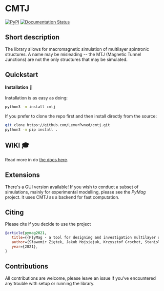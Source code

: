 # CMTJ
[![PyPI](https://github.com/LemurPwned/cmtj/actions/workflows/main.yml/badge.svg?branch=master)](https://github.com/LemurPwned/cmtj/actions/workflows/main.yml)
[![Documentation Status](https://readthedocs.org/projects/cmtj/badge/?version=latest)](https://cmtj.readthedocs.io/en/latest/?badge=latest)

## Short description
The library allows for macromagnetic simulation of multilayer spintronic structures.
A name may be misleading -- the MTJ (Magnetic Tunnel Junctions) are not the only structures that may be simulated. 

## Quickstart
#### Installation :rocket:
Installation is as easy as doing:
```bash
python3 -m install cmtj
```

If you prefer to clone the repo first and then install directly from the source:
```bash
git clone https://github.com/LemurPwned/cmtj.git
python3 -m pip install .
```
## WIKI :mortar_board:
Read more in do [the docs here](cmtj/CMTJ.md).

## Extensions 
There's a GUI version available! If you wish to conduct a subset of simulations, mainly for experimental modelling, please see the *PyMag* project. It uses CMTJ as a backend for fast computation.

## Citing 
Please cite if you decide to use the project
```bibtex 
@article{pymag2021,
   title={{P}yMag - a tool for designing and investigation multilayer spintronics devices},
   author={Sławomir Ziętek, Jakub Mojsiejuk, Krzysztof Grochot, Stanisław Łazarski, Witold Skowroński},
   year={2021},
}
```
## Contributions
All contributions are welcome, please leave an issue if you've encountered any trouble with setup or running the library.

